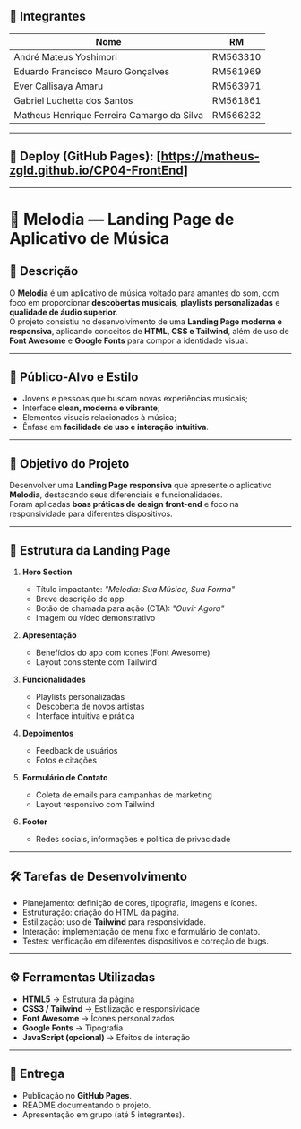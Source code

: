 ## 👥 Integrantes

| Nome            | RM       |
|-----------------|----------|
| André Mateus Yoshimori | RM563310 |
| Eduardo Francisco Mauro Gonçalves | RM561969 |
| Ever Callisaya Amaru | RM563971 |
| Gabriel Luchetta dos Santos | RM561861 |
| Matheus Henrique Ferreira Camargo da Silva | RM566232 |


---

## 🔗 Deploy (GitHub Pages): [https://matheus-zgld.github.io/CP04-FrontEnd]

---

# 🎵 Melodia — Landing Page de Aplicativo de Música

## 📌 Descrição

O **Melodia** é um aplicativo de música voltado para amantes do som, com foco em proporcionar **descobertas musicais**, **playlists personalizadas** e **qualidade de áudio superior**.  
O projeto consistiu no desenvolvimento de uma **Landing Page moderna e responsiva**, aplicando conceitos de **HTML, CSS e Tailwind**, além de uso de **Font Awesome** e **Google Fonts** para compor a identidade visual.

---

## 🎨 Público-Alvo e Estilo

- Jovens e pessoas que buscam novas experiências musicais;  
- Interface **clean, moderna e vibrante**;  
- Elementos visuais relacionados à música;  
- Ênfase em **facilidade de uso e interação intuitiva**.  

---

## 🎯 Objetivo do Projeto

Desenvolver uma **Landing Page responsiva** que apresente o aplicativo **Melodia**, destacando seus diferenciais e funcionalidades.  
Foram aplicadas **boas práticas de design front-end** e foco na responsividade para diferentes dispositivos.

---

## 🧩 Estrutura da Landing Page

1. **Hero Section**  
   - Título impactante: *"Melodia: Sua Música, Sua Forma"*  
   - Breve descrição do app  
   - Botão de chamada para ação (CTA): *"Ouvir Agora"*  
   - Imagem ou vídeo demonstrativo  

2. **Apresentação**  
   - Benefícios do app com ícones (Font Awesome)  
   - Layout consistente com Tailwind  

3. **Funcionalidades**  
   - Playlists personalizadas  
   - Descoberta de novos artistas  
   - Interface intuitiva e prática  

4. **Depoimentos**  
   - Feedback de usuários  
   - Fotos e citações  

5. **Formulário de Contato**  
   - Coleta de emails para campanhas de marketing  
   - Layout responsivo com Tailwind  

6. **Footer**  
   - Redes sociais, informações e política de privacidade  

---

## 🛠 Tarefas de Desenvolvimento

- Planejamento: definição de cores, tipografia, imagens e ícones.  
- Estruturação: criação do HTML da página.  
- Estilização: uso de **Tailwind** para responsividade.  
- Interação: implementação de menu fixo e formulário de contato.  
- Testes: verificação em diferentes dispositivos e correção de bugs.  

---

## ⚙ Ferramentas Utilizadas

- **HTML5** → Estrutura da página  
- **CSS3 / Tailwind** → Estilização e responsividade  
- **Font Awesome** → Ícones personalizados  
- **Google Fonts** → Tipografia  
- **JavaScript (opcional)** → Efeitos de interação  

---

## 🚀 Entrega

- Publicação no **GitHub Pages**.  
- README documentando o projeto.  
- Apresentação em grupo (até 5 integrantes).  
